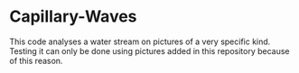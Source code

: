 # Capillary-Waves
This code analyses a water stream on pictures of a very specific kind.
Testing it can only be done using pictures added in this repository because of this reason.
